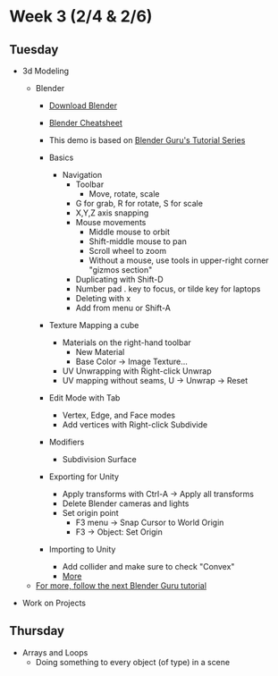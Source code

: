 # Week 3 (2/4 & 2/6)

## Tuesday

+ 3d Modeling
  + Blender
    + [Download Blender](https://www.blender.org/download/)
    + [Blender Cheatsheet](../files/blenderguru-cheatsheet.pdf)
    + This demo is based on [Blender Guru's Tutorial Series](https://www.youtube.com/watch?v=TPrnSACiTJ4)
    + Basics
      + Navigation
        + Toolbar
          + Move, rotate, scale
        + G for grab, R for rotate, S for scale
        + X,Y,Z axis snapping
        + Mouse movements
          + Middle mouse to orbit
          + Shift-middle mouse to pan
          + Scroll wheel to zoom
          + Without a mouse, use tools in upper-right corner "gizmos section"
        + Duplicating with Shift-D
        + Number pad . key to focus, or tilde key for laptops
        + Deleting with x
        + Add from menu or Shift-A
    + Texture Mapping a cube
      + Materials on the right-hand toolbar
        + New Material
        + Base Color -> Image Texture...
      + UV Unwrapping with Right-click Unwrap
      + UV mapping without seams, U -> Unwrap -> Reset

    + Edit Mode with Tab
      + Vertex, Edge, and Face modes
      + Add vertices with Right-click Subdivide
    + Modifiers
      + Subdivision Surface

    + Exporting for Unity
      + Apply transforms with Ctrl-A -> Apply all transforms
      + Delete Blender cameras and lights
      + Set origin point
        + F3 menu -> Snap Cursor to World Origin
        + F3 -> Object: Set Origin

    + Importing to Unity
      + Add collider and make sure to check "Convex"
      + [More](https://gamedevacademy.org/how-to-import-blender-models-into-unity-your-one-stop-guide/)
  + [For more, follow the next Blender Guru tutorial](https://www.youtube.com/watch?v=RaT-uG5wgUw)

+ Work on Projects

## Thursday

+ Arrays and Loops
  + Doing something to every object (of type) in a scene
